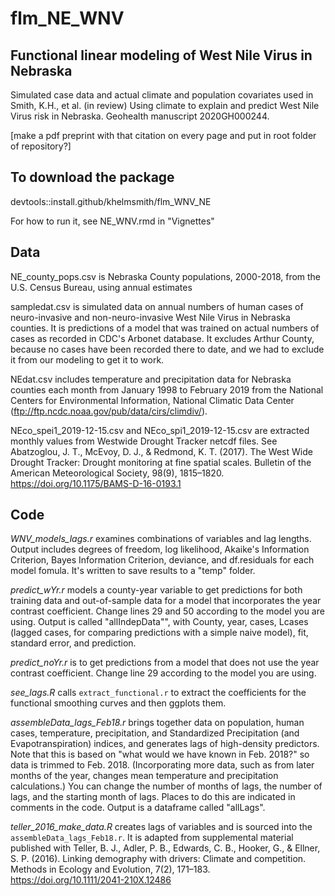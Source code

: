 # flm_NE_WNV

## Functional linear modeling of West Nile Virus in Nebraska

Simulated case data and actual climate and population covariates used in 
Smith, K.H., et al. (in review) Using climate to explain and predict West Nile Virus risk in Nebraska.
Geohealth manuscript 2020GH000244.

[make a pdf preprint with that citation on every page and put in root folder of repository?]

## To download the package

devtools::install.github/khelmsmith/flm_WNV_NE

For how to run it, see NE_WNV.rmd in "Vignettes"

## Data

NE_county_pops.csv is Nebraska County populations, 2000-2018, from the U.S. Census Bureau, using annual estimates

sampledat.csv is simulated data on annual numbers of human cases of neuro-invasive and non-neuro-invasive West Nile Virus in Nebraska counties. It is predictions of a model that was trained on actual numbers of cases as recorded in CDC's Arbonet database. It excludes Arthur County, because no cases have been recorded there to date, and we had to exclude it from our modeling to get it to work. 

NEdat.csv includes temperature and precipitation data for Nebraska counties each month from January 1998 to February 2019 from the National Centers for Environmental Information, National Climatic Data Center (ftp://ftp.ncdc.noaa.gov/pub/data/cirs/climdiv/).

NEco_spei1_2019-12-15.csv and NEco_spi1_2019-12-15.csv are extracted monthly values from Westwide Drought Tracker netcdf files. See Abatzoglou, J. T., McEvoy, D. J., & Redmond, K. T. (2017). The West Wide Drought Tracker: Drought monitoring at fine spatial scales. Bulletin of the American Meteorological Society, 98(9), 1815–1820. https://doi.org/10.1175/BAMS-D-16-0193.1

## Code

*WNV_models_lags.r* examines combinations of variables and lag lengths. 
Output includes degrees of freedom, log likelihood, Akaike's Information Criterion, Bayes Information Criterion, deviance, and df.residuals for each model fomula. It's written to save results to a "temp" folder. 

*predict_wYr.r* models a county-year variable to get predictions for both training data and out-of-sample data for a model that incorporates the year contrast coefficient. Change lines 29 and 50 according to the model you are using. Output is called "allIndepData"", with County, year, cases, Lcases (lagged cases, for comparing predictions with a simple naive model), fit, standard error, and prediction. 

*predict_noYr.r* is to get predictions from a model that does not use the year contrast coefficient. Change line 29 according to the model you are using.

*see_lags.R* calls `extract_functional.r` to extract the coefficients for the functional smoothing curves and then ggplots them. 

*assembleData_lags_Feb18.r* brings together data on population, human cases, temperature, precipitation, and Standardized Precipitation (and Evapotranspiration) indices, and generates lags of high-density predictors. Note that this is based on "what would we have known in Feb. 2018?" so data is trimmed to Feb. 2018. (Incorporating more data, such as from later months of the year, changes mean temperature and precipitation calculations.) You can change the number of months of lags, the number of lags, and the starting month of lags. Places to do this are indicated in comments in the code. Output is a dataframe called "allLags".

*teller_2016_make_data.R* creates lags of variables and is sourced into the `assembleData_lags_Feb18.r`. It is adapted from supplemental material published with Teller, B. J., Adler, P. B., Edwards, C. B., Hooker, G., & Ellner, S. P. (2016). Linking demography with drivers: Climate and competition. Methods in Ecology and Evolution, 7(2), 171–183. https://doi.org/10.1111/2041-210X.12486